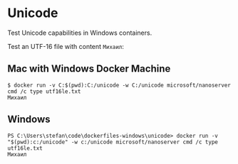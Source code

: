 # Unicode

Test Unicode capabilities in Windows containers.

Test an UTF-16 file with content `Михаил`:

## Mac with Windows Docker Machine

```
$ docker run -v C:$(pwd):C:/unicode -w C:/unicode microsoft/nanoserver cmd /c type utf16le.txt
Михаил
```

## Windows

```
PS C:\Users\stefan\code\dockerfiles-windows\unicode> docker run -v "$(pwd):c:/unicode" -w c:/unicode microsoft/nanoserver cmd /c type utf16le.txt
Михаил
```
